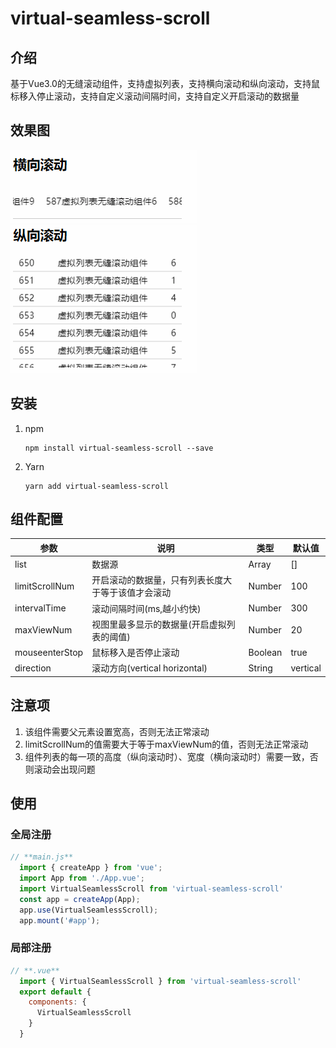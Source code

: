 # virtual-seamless-scroll

## 介绍
基于Vue3.0的无缝滚动组件，支持虚拟列表，支持横向滚动和纵向滚动，支持鼠标移入停止滚动，支持自定义滚动间隔时间，支持自定义开启滚动的数据量

## 效果图

![image](.\resource\横向.gif)
![image](.\resource\纵向.gif)
## 安装
1. npm
    ```
    npm install virtual-seamless-scroll --save
    ```
2. Yarn
    ```
    yarn add virtual-seamless-scroll
    ```
## 组件配置
| 参数 | 说明                        | 类型      | 默认值       |
| --- |---------------------------|---------|-----------|
| list | 数据源                       | Array   | []        |
| limitScrollNum | 开启滚动的数据量，只有列表长度大于等于该值才会滚动 | Number  | 100       |
| intervalTime | 滚动间隔时间(ms,越小约快)           | Number  | 300       |
| maxViewNum | 视图里最多显示的数据量(开启虚拟列表的阈值)    | Number  | 20        |
| mouseenterStop | 鼠标移入是否停止滚动                | Boolean | true      |
| direction | 滚动方向(vertical horizontal)                    | String  | vertical  |
## 注意项
1. 该组件需要父元素设置宽高，否则无法正常滚动
2. limitScrollNum的值需要大于等于maxViewNum的值，否则无法正常滚动
3. 组件列表的每一项的高度（纵向滚动时）、宽度（横向滚动时）需要一致，否则滚动会出现问题
## 使用
### 全局注册
```javascript
// **main.js**
  import { createApp } from 'vue';
  import App from './App.vue';
  import VirtualSeamlessScroll from 'virtual-seamless-scroll'
  const app = createApp(App);
  app.use(VirtualSeamlessScroll);
  app.mount('#app');
```
### 局部注册
```javascript
// **.vue**
  import { VirtualSeamlessScroll } from 'virtual-seamless-scroll'
  export default {
    components: {
      VirtualSeamlessScroll
    }
  }
```
